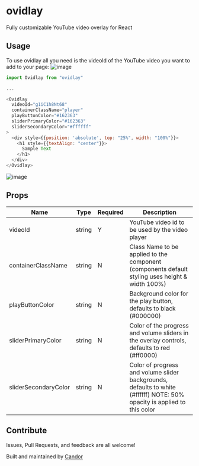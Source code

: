 # ovidlay
Fully customizable YouTube video overlay for React

## Usage

To use ovidlay all you need is the videoId of the YouTube video you want to add to your page:
![image](https://user-images.githubusercontent.com/24358521/89207654-13582100-d589-11ea-9c3d-4ee4365dc57e.png)

```javascript
import Ovidlay from "ovidlay"

...

<Ovidlay 
  videoId="g1iC1h8Nt68" 
  containerClassName="player"
  playButtonColor="#162363"
  sliderPrimaryColor="#162363"
  sliderSecondaryColor="#ffffff"
>
  <div style={{position: 'absolute', top: "25%", width: "100%"}}>
    <h1 style={{textAlign: "center"}}>
      Sample Text
    </h1>
  </div>
</Ovidlay>
```
![image](https://user-images.githubusercontent.com/24358521/89817285-e5895400-db15-11ea-8337-c7b861785ae3.png)

## Props

Name | Type | Required | Description
--- | --- | --- | ---
videoId | string | Y | YouTube video id to be used by the video player
containerClassName | string | N | Class Name to be applied to the component (components default styling uses height & width 100%)
playButtonColor | string | N | Background color for the play button, defaults to black (#000000)
sliderPrimaryColor | string | N | Color of the progress and volume sliders in the overlay controls, defaults to red (#ff0000)
sliderSecondaryColor | string | N | Color of progress and volume slider backgrounds, defaults to white (#ffffff) NOTE: 50% opacity is applied to this color

## Contribute

Issues, Pull Requests, and feedback are all welcome!

Built and maintained by [Candor](https://candor.co)


